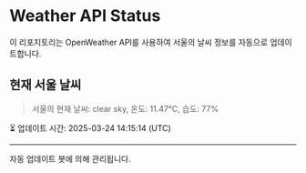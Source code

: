 
# Weather API Status

이 리포지토리는 OpenWeather API를 사용하여 서울의 날씨 정보를 자동으로 업데이트합니다.

## 현재 서울 날씨
> 서울의 현재 날씨: clear sky, 온도: 11.47°C, 습도: 77%

⏳ 업데이트 시간: 2025-03-24 14:15:14 (UTC)

---
자동 업데이트 봇에 의해 관리됩니다.
